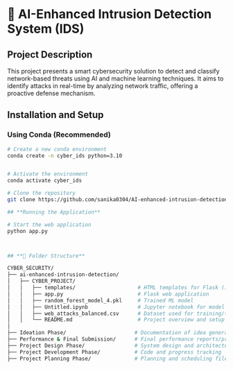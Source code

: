 # **🔐 AI-Enhanced Intrusion Detection System (IDS)**


## **Project Description**

This project presents a smart cybersecurity solution to detect and classify network-based threats using AI and machine learning techniques. It aims to identify attacks in real-time by analyzing network traffic, offering a proactive defense mechanism.


## **Installation and Setup**

### Using Conda (Recommended)

```bash
# Create a new conda environment
conda create -n cyber_ids python=3.10


# Activate the environment
conda activate cyber_ids

# Clone the repository
git clone https://github.com/sanika0304/AI-enhanced-intrusion-detection-system-main.git

## **Running the Application**

# Start the web application
python app.py



## **📁 Folder Structure**

CYBER_SECURITY/
├── ai-enhanced-intrusion-detection/
│   ├── CYBER_PROJECT/
│   │   ├── templates/                    # HTML templates for Flask (if any)
│   │   ├── app.py                        # Flask web application
│   │   ├── random_forest_model_4.pkl     # Trained ML model
│   │   ├── Untitled.ipynb                # Jupyter notebook for model dev/testing
│   │   ├── web_attacks_balanced.csv      # Dataset used for training/testing
│   │   └── README.md                     # Project overview and setup
│
├── Ideation Phase/                      # Documentation of idea generation
├── Performance & Final Submission/      # Final performance reports/presentations
├── Project Design Phase/                # System design and architecture
├── Project Development Phase/           # Code and progress tracking
├── Project Planning Phase/              # Planning and scheduling files








